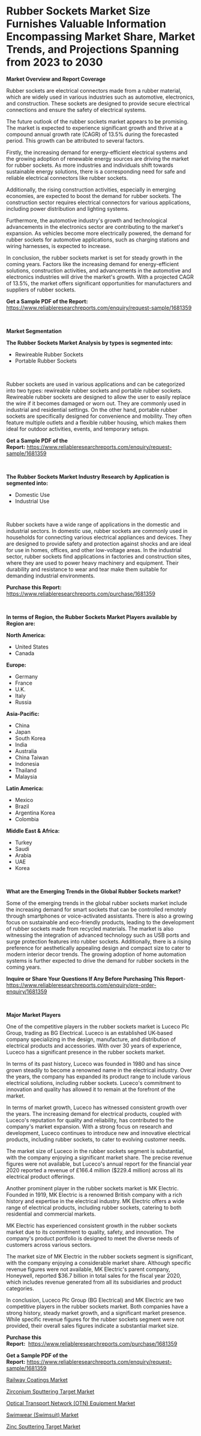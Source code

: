 <p><h1>Rubber Sockets Market Size Furnishes Valuable Information Encompassing Market Share, Market Trends, and Projections Spanning from 2023 to 2030</h1></p><p><strong>Market Overview and Report Coverage</strong></p>
<p><p>Rubber sockets are electrical connectors made from a rubber material, which are widely used in various industries such as automotive, electronics, and construction. These sockets are designed to provide secure electrical connections and ensure the safety of electrical systems.</p><p>The future outlook of the rubber sockets market appears to be promising. The market is expected to experience significant growth and thrive at a compound annual growth rate (CAGR) of 13.5% during the forecasted period. This growth can be attributed to several factors.</p><p>Firstly, the increasing demand for energy-efficient electrical systems and the growing adoption of renewable energy sources are driving the market for rubber sockets. As more industries and individuals shift towards sustainable energy solutions, there is a corresponding need for safe and reliable electrical connectors like rubber sockets.</p><p>Additionally, the rising construction activities, especially in emerging economies, are expected to boost the demand for rubber sockets. The construction sector requires electrical connectors for various applications, including power distribution and lighting systems.</p><p>Furthermore, the automotive industry's growth and technological advancements in the electronics sector are contributing to the market's expansion. As vehicles become more electrically powered, the demand for rubber sockets for automotive applications, such as charging stations and wiring harnesses, is expected to increase.</p><p>In conclusion, the rubber sockets market is set for steady growth in the coming years. Factors like the increasing demand for energy-efficient solutions, construction activities, and advancements in the automotive and electronics industries will drive the market's growth. With a projected CAGR of 13.5%, the market offers significant opportunities for manufacturers and suppliers of rubber sockets.</p></p>
<p><strong>Get a Sample PDF of the Report:</strong> <a href="https://www.reliableresearchreports.com/enquiry/request-sample/1681359">https://www.reliableresearchreports.com/enquiry/request-sample/1681359</a></p>
<p>&nbsp;</p>
<p><strong>Market Segmentation</strong></p>
<p><strong>The Rubber Sockets Market Analysis by types is segmented into:</strong></p>
<p><ul><li>Rewireable Rubber Sockets</li><li>Portable Rubber Sockets</li></ul></p>
<p>&nbsp;</p>
<p><p>Rubber sockets are used in various applications and can be categorized into two types: rewireable rubber sockets and portable rubber sockets. Rewireable rubber sockets are designed to allow the user to easily replace the wire if it becomes damaged or worn out. They are commonly used in industrial and residential settings. On the other hand, portable rubber sockets are specifically designed for convenience and mobility. They often feature multiple outlets and a flexible rubber housing, which makes them ideal for outdoor activities, events, and temporary setups.</p></p>
<p><strong>Get a Sample PDF of the Report:</strong>&nbsp;<a href="https://www.reliableresearchreports.com/enquiry/request-sample/1681359">https://www.reliableresearchreports.com/enquiry/request-sample/1681359</a></p>
<p>&nbsp;</p>
<p><strong>The Rubber Sockets Market Industry Research by Application is segmented into:</strong></p>
<p><ul><li>Domestic Use</li><li>Industrial Use</li></ul></p>
<p>&nbsp;</p>
<p><p>Rubber sockets have a wide range of applications in the domestic and industrial sectors. In domestic use, rubber sockets are commonly used in households for connecting various electrical appliances and devices. They are designed to provide safety and protection against shocks and are ideal for use in homes, offices, and other low-voltage areas. In the industrial sector, rubber sockets find applications in factories and construction sites, where they are used to power heavy machinery and equipment. Their durability and resistance to wear and tear make them suitable for demanding industrial environments.</p></p>
<p><strong>Purchase this Report:</strong>&nbsp; <a href="https://www.reliableresearchreports.com/purchase/1681359">https://www.reliableresearchreports.com/purchase/1681359</a></p>
<p>&nbsp;</p>
<p><strong>In terms of Region, the Rubber Sockets Market Players available by Region are:</strong></p>
<p>
    <p> <strong> North America: </strong>
        <ul>
            <li>United States</li>
            <li>Canada</li>
        </ul>
        </p> 
    <p> <strong> Europe: </strong>
        <ul>
            <li>Germany</li>
            <li>France</li>
            <li>U.K.</li>
            <li>Italy</li>
            <li>Russia</li>
        </ul>
        </p> 
    <p> <strong> Asia-Pacific: </strong>
        <ul>
            <li>China</li>
            <li>Japan</li>
            <li>South Korea</li>
            <li>India</li>
            <li>Australia</li>
            <li>China Taiwan</li>
            <li>Indonesia</li>
            <li>Thailand</li>
            <li>Malaysia</li>
        </ul>
        </p> 
    <p> <strong> Latin America: </strong>
        <ul>
            <li>Mexico</li>
            <li>Brazil</li>
            <li>Argentina Korea</li>
            <li>Colombia</li>
        </ul>
        </p> 
    <p> <strong> Middle East & Africa: </strong>
        <ul>
            <li>Turkey</li>
            <li>Saudi</li>
            <li>Arabia</li>
            <li>UAE</li>
            <li>Korea</li>
        </ul>
    </p>
    </p>
<p>&nbsp;</p>
<p><strong>What are the Emerging Trends in the Global Rubber Sockets market?</strong></p>
<p><p>Some of the emerging trends in the global rubber sockets market include the increasing demand for smart sockets that can be controlled remotely through smartphones or voice-activated assistants. There is also a growing focus on sustainable and eco-friendly products, leading to the development of rubber sockets made from recycled materials. The market is also witnessing the integration of advanced technology such as USB ports and surge protection features into rubber sockets. Additionally, there is a rising preference for aesthetically appealing design and compact size to cater to modern interior decor trends. The growing adoption of home automation systems is further expected to drive the demand for rubber sockets in the coming years.</p></p>
<p><strong>Inquire or Share Your Questions If Any Before Purchasing This Report</strong>- <a href="https://www.reliableresearchreports.com/enquiry/pre-order-enquiry/1681359">https://www.reliableresearchreports.com/enquiry/pre-order-enquiry/1681359</a></p>
<p>&nbsp;</p>
<p><strong>Major Market Players</strong></p>
<p><p>One of the competitive players in the rubber sockets market is Luceco Plc Group, trading as BG Electrical. Luceco is an established UK-based company specializing in the design, manufacture, and distribution of electrical products and accessories. With over 30 years of experience, Luceco has a significant presence in the rubber sockets market.</p><p>In terms of its past history, Luceco was founded in 1980 and has since grown steadily to become a renowned name in the electrical industry. Over the years, the company has expanded its product range to include various electrical solutions, including rubber sockets. Luceco's commitment to innovation and quality has allowed it to remain at the forefront of the market.</p><p>In terms of market growth, Luceco has witnessed consistent growth over the years. The increasing demand for electrical products, coupled with Luceco's reputation for quality and reliability, has contributed to the company's market expansion. With a strong focus on research and development, Luceco continues to introduce new and innovative electrical products, including rubber sockets, to cater to evolving customer needs.</p><p>The market size of Luceco in the rubber sockets segment is substantial, with the company enjoying a significant market share. The precise revenue figures were not available, but Luceco's annual report for the financial year 2020 reported a revenue of £166.4 million ($229.4 million) across all its electrical product offerings.</p><p>Another prominent player in the rubber sockets market is MK Electric. Founded in 1919, MK Electric is a renowned British company with a rich history and expertise in the electrical industry. MK Electric offers a wide range of electrical products, including rubber sockets, catering to both residential and commercial markets.</p><p>MK Electric has experienced consistent growth in the rubber sockets market due to its commitment to quality, safety, and innovation. The company's product portfolio is designed to meet the diverse needs of customers across various sectors.</p><p>The market size of MK Electric in the rubber sockets segment is significant, with the company enjoying a considerable market share. Although specific revenue figures were not available, MK Electric's parent company, Honeywell, reported $36.7 billion in total sales for the fiscal year 2020, which includes revenue generated from all its subsidiaries and product categories.</p><p>In conclusion, Luceco Plc Group (BG Electrical) and MK Electric are two competitive players in the rubber sockets market. Both companies have a strong history, steady market growth, and a significant market presence. While specific revenue figures for the rubber sockets segment were not provided, their overall sales figures indicate a substantial market size.</p></p>
<p><strong>Purchase this Report:</strong>&nbsp;&nbsp;<a href="https://www.reliableresearchreports.com/purchase/1681359">https://www.reliableresearchreports.com/purchase/1681359</a></p>
<p></p>
<p><strong>Get a Sample PDF of the Report:</strong>&nbsp;<a href="https://www.reliableresearchreports.com/enquiry/request-sample/1681359">https://www.reliableresearchreports.com/enquiry/request-sample/1681359</a></p>
<p><p><a href="https://www.linkedin.com/pulse/railway-coatings-market-challenges-opportunities-growth-drivers/">Railway Coatings Market</a></p><p><a href="https://medium.com/@shivangi.reportprime/zirconium-sputtering-target-market-size-growth-forecast-2023-2030-8be2ceba5434">Zirconium Sputtering Target Market</a></p><p><a href="https://www.linkedin.com/pulse/optical-transport-network-otn-equipment-market-insights-players/">Optical Transport Network (OTN) Equipment Market</a></p><p><a href="https://www.linkedin.com/pulse/swimwear-swimsuit-market-size-growth-forecast-from-2023-2030/">Swimwear (Swimsuit) Market</a></p><p><a href="https://medium.com/@krithi.reportprime/zinc-sputtering-target-market-size-growth-forecast-2023-2030-0243a5a75692">Zinc Sputtering Target Market</a></p></p>